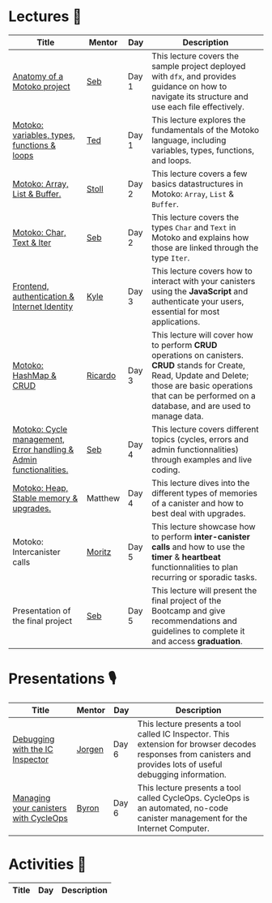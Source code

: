 # Lectures 🍿
| Title | Mentor | Day  | Description |
|-----------------|-----------------|-----------------|-----------------|
|  <a href="" target="_blank"> Anatomy of a Motoko project </a> | <a href="https://twitter.com/seb_icp" target="_blank"> Seb  </a> | Day 1  | This lecture covers the sample project deployed with `dfx`, and provides guidance on how to navigate its structure and use each file effectively.
|  <a href="https://www.youtube.com/watch?v=E3KGcXogeKs" target="_blank"> Motoko: variables, types, functions & loops </a> | <a href="https://twitter.com/tedreinhardt" target="_blank"> Ted </a>  | Day 1 |This lecture explores the fundamentals of the Motoko language, including variables, types, functions, and loops.
|  <a href="" target="_blank"> Motoko: Array, List & Buffer. </a> | <a href="https://twitter.com/mariano_stoll" target="_blank"> Stoll </a> | Day 2 | This lecture covers a few basics datastructures in Motoko: `Array`, `List` & `Buffer`. 
|  <a href="" target="_blank"> Motoko: Char, Text & Iter </a> | <a href="https://twitter.com/seb_icp" target="_blank"> Seb </a> | Day 2 | This lecture covers the types `Char` and `Text` in Motoko and explains how those are linked through the type `Iter`.
|  <a href="" target="_blank"> Frontend, authentication & Internet Identity </a> | <a href="https://twitter.com/kylpeacock" target="_blank"> Kyle </a> | Day 3 | This lecture covers how to interact with your canisters using the **JavaScript** and authenticate your users, essential for most applications.
|  <a href="" target="_blank"> Motoko: HashMap & CRUD </a> | <a href="https://twitter.com/CapuzR" target="_blank"> Ricardo </a> | Day 3 | This lecture will cover how to perform **CRUD** operations on canisters. **CRUD** stands for Create, Read, Update and Delete; those are basic operations that can be performed on a database, and are used to manage data.
|  <a href="" target="_blank"> Motoko: Cycle management, Error handling & Admin functionalities. </a> | <a href="ttps://twitter.com/seb_icp" target="_blank"> Seb </a> | Day 4 | This lecture covers different topics (cycles, errors and admin functionnalities) through examples and live coding.
|  <a href="" target="_blank"> Motoko: Heap, Stable memory & upgrades. </a> | Matthew | Day 4 | This lecture dives into the different types of memories of a canister and how to best deal with upgrades.
| Motoko: Intercanister calls  | <a href="https://twitter.com/cryptoschindler" target="_blank"> Moritz </a> | Day 5 | This lecture showcase how to perform **inter-canister calls** and how to use the **timer** & **heartbeat** functionnalities to plan recurring or sporadic tasks.
|  Presentation of the final project | <a href="https://twitter.com/seb_icp" target="_blank"> Seb </a> | Day 5 | This lecture will present the final project of the Bootcamp and give recommendations and guidelines to complete it and access **graduation**.

# Presentations 🎙️
| Title | Mentor | Day  | Description |
|-----------------|-----------------|-----------------|-----------------|
|  <a href="" target="_blank">  Debugging with the IC Inspector </a> | <a href="https://twitter.com/Jorgenbuilder" target="_blank"> Jorgen | Day 6 | This lecture presents a tool called IC Inspector. This extension for browser decodes responses from canisters and provides lots of useful debugging information.
|  <a href="" target="_blank">  Managing your canisters with CycleOps </a> | <a href="" target="_blank"> Byron | Day 6 | This lecture presents a tool called CycleOps. CycleOps is an automated, no-code canister management for the Internet Computer.

# Activities 🤹
| Title | Day  | Description |
|-----------------|-----------------|-----------------|

